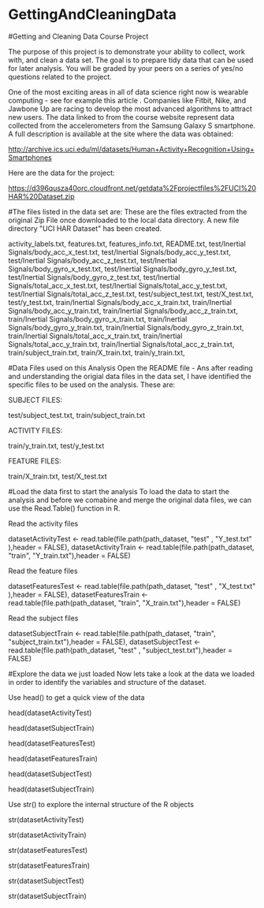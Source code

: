 # GettingAndCleaningData

#Getting and Cleaning Data Course Project

The purpose of this project is to demonstrate your ability to collect, work with, and clean a data set. The goal is to prepare tidy data that can be used for later analysis. You will be graded by your peers on a series of yes/no questions related to the project. 

One of the most exciting areas in all of data science right now is wearable computing - see for example this article . Companies like Fitbit, Nike, and Jawbone Up are racing to develop the most advanced algorithms to attract new users. The data linked to from the course website represent data collected from the accelerometers from the Samsung Galaxy S smartphone. A full description is available at the site where the data was obtained:

http://archive.ics.uci.edu/ml/datasets/Human+Activity+Recognition+Using+Smartphones 

Here are the data for the project:

https://d396qusza40orc.cloudfront.net/getdata%2Fprojectfiles%2FUCI%20HAR%20Dataset.zip 


#The files listed in the data set are:
These are the files extracted from the original Zip File once downloaded to the local data directory. A new file directory "UCI HAR Dataset" has been created. 

activity_labels.txt,
features.txt,
features_info.txt,
README.txt,
test/Inertial Signals/body_acc_x_test.txt,
test/Inertial Signals/body_acc_y_test.txt,
test/Inertial Signals/body_acc_z_test.txt,
test/Inertial Signals/body_gyro_x_test.txt,
test/Inertial Signals/body_gyro_y_test.txt,
test/Inertial Signals/body_gyro_z_test.txt,
test/Inertial Signals/total_acc_x_test.txt,
test/Inertial Signals/total_acc_y_test.txt,
test/Inertial Signals/total_acc_z_test.txt,
test/subject_test.txt,
test/X_test.txt,
test/y_test.txt,
train/Inertial Signals/body_acc_x_train.txt,
train/Inertial Signals/body_acc_y_train.txt,
train/Inertial Signals/body_acc_z_train.txt,
train/Inertial Signals/body_gyro_x_train.txt,
train/Inertial Signals/body_gyro_y_train.txt,
train/Inertial Signals/body_gyro_z_train.txt,
train/Inertial Signals/total_acc_x_train.txt,
train/Inertial Signals/total_acc_y_train.txt,
train/Inertial Signals/total_acc_z_train.txt,
train/subject_train.txt,
train/X_train.txt,
train/y_train.txt,

#Data Files used on this Analysis
Open the README file - Ans after reading and understanding the origial data files in the data set, I have identified the specific files to be used on the analysis. These are:

SUBJECT FILES:

test/subject_test.txt, 
train/subject_train.txt

ACTIVITY FILES:

train/y_train.txt, 
test/y_test.txt

FEATURE FILES:

train/X_train.txt, 
test/X_test.txt

#Load the data first to start the analysis
To load the data to start the analysis and before we comabine and merge the original data files, we can use the Read.Table() function in R.

Read the activity files

datasetActivityTest  <- read.table(file.path(path_dataset, "test" , "Y_test.txt" ),header = FALSE), 
datasetActivityTrain <- read.table(file.path(path_dataset, "train", "Y_train.txt"),header = FALSE)

Read the feature files

datasetFeaturesTest  <- read.table(file.path(path_dataset, "test" , "X_test.txt" ),header = FALSE), 
datasetFeaturesTrain <- read.table(file.path(path_dataset, "train", "X_train.txt"),header = FALSE)

Read the subject files

datasetSubjectTrain <- read.table(file.path(path_dataset, "train", "subject_train.txt"),header = FALSE), 
datasetSubjectTest  <- read.table(file.path(path_dataset, "test" , "subject_test.txt"),header = FALSE)

#Explore the data we just loaded
Now lets take a look at the data we loaded in order to identify the variables and structure of the dataset.

Use head() to get a quick view of the data

head(datasetActivityTest)

head(datasetSubjectTrain)

head(datasetFeaturesTest)

head(datasetFeaturesTrain)

head(datasetSubjectTest)

head(datasetSubjectTrain)


Use str() to explore the internal structure of the R objects

str(datasetActivityTest)

str(datasetActivityTrain)

str(datasetFeaturesTest)

str(datasetFeaturesTrain)

str(datasetSubjectTest)

str(datasetSubjectTrain)

